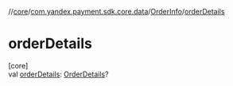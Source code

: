 //[core](../../../index.md)/[com.yandex.payment.sdk.core.data](../index.md)/[OrderInfo](index.md)/[orderDetails](order-details.md)

# orderDetails

[core]\
val [orderDetails](order-details.md): [OrderDetails](../-order-details/index.md)?
